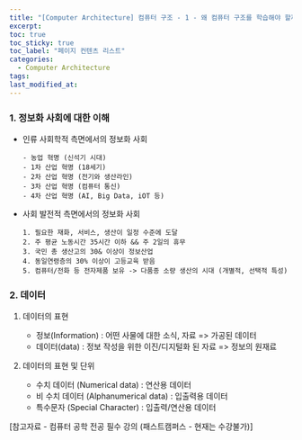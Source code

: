 ```yaml
---
title: "[Computer Architecture] 컴퓨터 구조 - 1 - 왜 컴퓨터 구조를 학습해야 할까?"
excerpt:
toc: true
toc_sticky: true
toc_label: "페이지 컨텐츠 리스트"
categories:
  - Computer Architecture
tags:
last_modified_at:
---
```


### **1. 정보화 사회에 대한 이해**

- 인류 사회학적 측면에서의 정보화 사회

      - 농업 혁명 (신석기 시대)
      - 1차 산업 혁명 (18세기)
      - 2차 산업 혁명 (전기와 생산라인)
      - 3차 산업 혁명 (컴퓨터 통신)
      - 4차 산업 혁명 (AI, Big Data, iOT 등)

- 사회 발전적 측면에서의 정보화 사회

      1. 필요한 재화, 서비스, 생산이 일정 수준에 도달
      2. 주 평균 노동시간 35시간 이하 && 주 2일의 휴무
      3. 국민 총 생산고의 30& 이상이 정보산업
      4. 동일연령층의 30% 이상이 고등교육 받음
      5. 컴퓨터/전화 등 전자제품 보유 -> 다품종 소량 생산의 시대 (개별적, 선택적 특성)

### **2. 데이터**

1. 데이터의 표현

   - 정보(Information) : 어떤 사물에 대한 소식, 자료 => 가공된 데이터
   - 데이터(data) : 정보 작성을 위한 이진/디지털화 된 자료 => 정보의 원재료

2. 데이터의 표현 및 단위

   - 수치 데이터 (Numerical data) : 연산용 데이터
   - 비 수치 데이터 (Alphanumerical data) : 입출력용 데이터
   - 특수문자 (Special Character) : 입출력/연산용 데이터

[참고자료 - 컴퓨터 공학 전공 필수 강의 (패스트캠퍼스 - 현재는 수강불가)]
